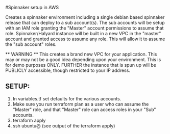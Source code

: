 #Spinnaker setup in AWS


Creates a spinnaker environment including a single debian based spinnaker release that can deploy to a sub account(s).  The sub accounts will be setup with an IAM role granting the "Master" account permissions to assume that role.  Spinnaker/Halyard instance will be built in a new VPC in the "master" account and granted access to assume any role.  This will allow it to assume the "sub account" roles. 

** WARNING ** This creates a brand new VPC for your application.  This may or may not be a good idea depending upon your environment.  This is for demo purposes ONLY.  FURTHER the instance that is spun up will be PUBLICLY accessible, though restricted to your IP address.

## SETUP:
1.  In variables.tf set defaults for the various accounts.  
2.  Make sure you run terraform plan as a user who can assume the "Master" role, and that "Master" role can access roles in your "Sub" accounts.
3.  terraform apply
4.  ssh ubuntu@<ip> (see output of the terraform apply)

